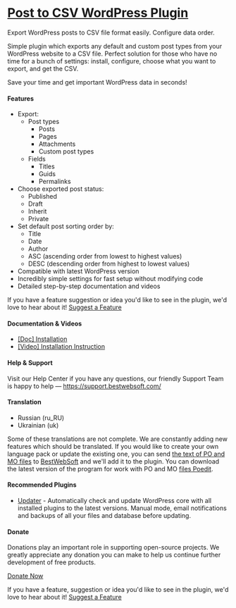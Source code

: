 <a href="https://bestwebsoft.com/products/wordpress/plugins/post-to-csv/" target=_blank>Post to CSV WordPress Plugin</a>
========================

Export WordPress posts to CSV file format easily. Configure data order.

<p>Simple plugin which exports any default and custom post types from your WordPress website to a CSV file. Perfect solution for those who have no time for a bunch of settings: install, configure, choose what you want to export, and get the CSV.</p>

<p>Save your time and get important WordPress data in seconds!</p>


<div class='video'></div>


<h4>Features</h4>

<ul>
<li>Export:

<ul>
<li>Post types

<ul>
<li>Posts</li>
<li>Pages</li>
<li>Attachments</li>
<li>Custom post types</li>
</ul></li>
<li>Fields

<ul>
<li>Titles</li>
<li>Guids</li>
<li>Permalinks</li>
</ul></li>
</ul></li>
<li>Choose exported post status:

<ul>
<li>Published</li>
<li>Draft</li>
<li>Inherit</li>
<li>Private</li>
</ul></li>
<li>Set default post sorting order by:

<ul>
<li>Title</li>
<li>Date</li>
<li>Author</li>
<li>ASC (ascending order from lowest to highest values)</li>
<li>DESC (descending order from highest to lowest values)</li>
</ul></li>
<li>Compatible with latest WordPress version</li>
<li>Incredibly simple settings for fast setup without modifying code</li>
<li>Detailed step-by-step documentation and videos</li>
</ul>

<p>If you have a feature suggestion or idea you'd like to see in the plugin, we'd love to hear about it! <a href="https://support.bestwebsoft.com/hc/en-us/requests/new">Suggest a Feature</a></p>

<h4>Documentation &#38; Videos</h4>

<ul>
<li><a href="https://docs.google.com/document/d/1-hvn6WRvWnOqj5v5pLUk7Awyu87lq5B_dO-Tv-MC9JQ/">[Doc] Installation</a></li>
<li><a href="http://www.youtube.com/watch?v=uI_ia_7yw4s">[Video] Installation Instruction</a></li>
</ul>

<h4>Help &#38; Support</h4>

<p>Visit our Help Center if you have any questions, our friendly Support Team is happy to help &#8212; <a href="https://support.bestwebsoft.com/">https://support.bestwebsoft.com/</a></p>

<h4>Translation</h4>

<ul>
<li>Russian (ru_RU)</li>
<li>Ukrainian (uk)</li>
</ul>

<p>Some of these translations are not complete. We are constantly adding new features which should be translated. If you would like to create your own language pack or update the existing one, you can send <a href="http://codex.wordpress.org/Translating_WordPress">the text of PO and MO files</a> to <a href="https://support.bestwebsoft.com/hc/en-us/requests/new">BestWebSoft</a> and we'll add it to the plugin. You can download the latest version of the program for work with PO and MO <a href="http://www.poedit.net/download.php">files Poedit</a>.</p>

<h4>Recommended Plugins</h4>

<ul>
<li><a href="https://bestwebsoft.com/products/wordpress/plugins/updater/?k=0b49de6f754761a20284d411e7764d10">Updater</a> - Automatically check and update WordPress core with all installed plugins to the latest versions. Manual mode, email notifications and backups of all your files and database before updating.</li>
</ul>

<h4>Donate</h4>

<p>Donations play an important role in supporting open-source projects. We greatly appreciate any donation you can make to help us continue further development of free products.</p>

<p><a href="https://bestwebsoft.com/donate/">Donate Now</a></p>

<p>If you have a feature, suggestion or idea you'd like to see in the plugin, we'd love to hear about it! <a href="https://support.bestwebsoft.com/hc/en-us/requests/new">Suggest a Feature</a></p>